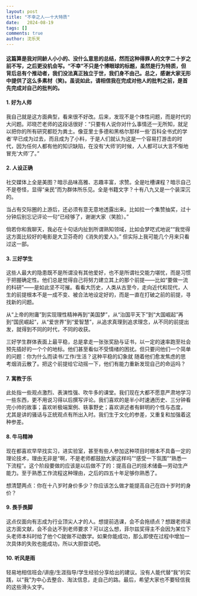 ```yaml
---
layout: post
title: "不幸之人——十大特质"
date:   2024-08-19
tags: []
comments: true
author: 沈乐天
---
```

#### 这篇算是我对同龄人小小的、没什么意思的总结，然而这种得罪人的文字二十岁之前不写，之后更没机会写。“不幸”不只是个博眼球的标题，虽然是行为特质，但背后总有个推动者，我们没法真正独立于世，我们身不由己。总之，感谢大家无形中提供了这么多素材（笑)。虽说如此，请相信我在完成对他人的批判之前，是首先完成对自己的批判的。

#### 1.	好为人师 
我自己就是这方面典型，看来很不好改。后来，发现不是个体性问题，而是时代的大问题。邓晓芒老师的这段话很好：“只要有人说你对什么事情还一无所知，就足以把你的所有研究都贬为粪土。像亚里士多德和黑格尔那样一些'百科全书式的学者'早已成为过去，而且成为了小料，于是人们就认为这是一个容易打游击的时代，因为任何人都有他的知识缺陷，在没有‘大师’的时候，人人都可以大言不惭地冒充‘大师’了。”

#### 2.	人设正确 
社交媒体上全是美图？暗示品味高雅、志趣丰富，求赞。全是吐槽课程？暗示自己不是卷怪，显得“亲民”而为群体所乐见。全是书籍文字？十有八九又是一个装深沉的。

当占有交际圈的上游后，还必须有意无意地透露出来。比如拉一个集赞抽奖，过十分钟后别忘记评论一句“已经够了，谢谢大家（笑脸）。”

倘若你和我聊天，我必在十句话内扯到所谓熟知领域，比如会梦呓式地说““我觉得这方面比较好的电影是大卫芬奇的《消失的爱人》。” 但实际上我可能几个月来只看过这一部。

#### 3.	三好学生 
这些人最大的隐患既不是所谓没有其他爱好，也不是所谓社交能力堪忧，而是习惯于把握确定性。他们总是觉得自己将努力建立其上的那个前提——比如“要做一流的科研”——是如此坚不可摧。看看大历史，人类从古至今，走向近代和现代，人生的前提根本不是一成不变、被合法地设定好的，而是一直在打破之前的前提，寻找新的问题。

从“上帝的附庸”到实现理性精神再到“美国梦”，从“治国平天下”到“大国崛起”再到“国民崛起”，从“爱世界”到“爱智慧”，从追求真理到追求理念，从不同的前提出发，就得到不同的时代，不同的收获。

三好学生群体表面上最平稳，总是拿走一张张奖励与证书，以一定的速率跑至社会预先插好的一个个的地标。他们甚至看似不受情绪的困扰。但只要问他们一个简单的问题：你为什么而读书/工作/生活？这种平稳的幻象就
随着他们愈发焦虑的思考烟消云散了。把这个前提给它动摇一下，他们有能力重新发现自己的命运吗？


#### 7.	寓教于乐 
此处指一些观点激烈、表演性强、吹牛多的课堂。我们现在大都不愿意严肃地学习一些东西，更不用说习得以后撰写评论。我们喜欢的是半小时速通历史、三分钟看完小帅的故事；喜欢听极端案例、轶事野史；喜欢讲述者有鲜明的个性与态度，
尤其是讲的骚话与正统观点有所出入时。我们生于文化的参差，又重复和加强着这种参差。

#### 8.	牛马精神 
现在都喜欢早早找实习，进实验室，甚至有些人参加这种项目时根本不具备一定的理论技术，理由无非是“啊，不是老师都鼓励大家这样吗”“感受一下氛围”“熟悉一下流程”。这个阶段要做的应该是以后做不了的：提高自己的技术储备—劳动生产能力。至于熟悉工作流程这种理由，之后的四五十年足够你熟悉了。

想清楚两点：你在十八岁时身价多少？你应该怎么做才能提高自己在四十岁时的身价？

#### 9.	畏手畏脚 
这点仅面向有志成为行业顶尖人才的人。想提前选课，会不会拖绩点？想跟老师读这方面文献，会不会达不到老师要求？可以这么想，菲尔兹奖得主不会因为某位下头老师本科时给了他个C就做不动数学。如果你能成功，那么即使在过程中增加一次具体的失败也能成功，所以大胆尝试吧。

#### 10.	听风是雨 
轻易地相信班会/讲座/生涯指导/学生经验分享给出的建议。没有人能代替“我”的实践，以“我”为中心去整合、淘汰信息，走自己的路。最后，希望大家也不要轻信我的这些滑头文字。
